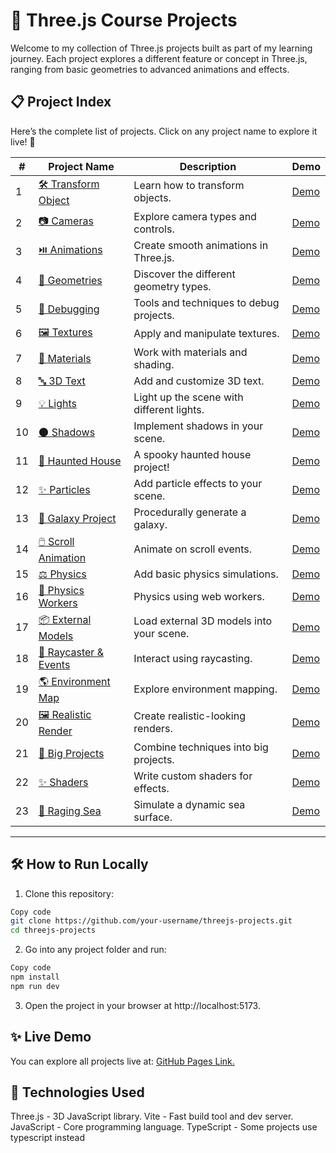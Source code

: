 # 🌟 Three.js Course Projects
Welcome to my collection of Three.js projects built as part of my learning journey. Each project explores a different feature or concept in Three.js, ranging from basic geometries to advanced animations and effects.

## 📋 Project Index
Here’s the complete list of projects. Click on any project name to explore it live! 🎉

| **#** | **Project Name**                                   | **Description**                          | **Demo**                                   |
|-------|----------------------------------------------------|------------------------------------------|-------------------------------------------|
| 1     | [🛠️ Transform Object](./1-TransformObject/dist/)      | Learn how to transform objects.          | [Demo](./1-TransformObject/dist/index.html) |
| 2     | [📷 Cameras](./2-Cameras/dist/)                      | Explore camera types and controls.       | [Demo](./2-Cameras/dist/index.html)         |
| 3     | [⏯️ Animations](./3-Animations/dist/)                | Create smooth animations in Three.js.    | [Demo](./3-Animations/dist/index.html)     |
| 4     | [📐 Geometries](./4-Geometries/dist/)                | Discover the different geometry types.   | [Demo](./4-Geometries/dist/index.html)     |
| 5     | [🐞 Debugging](./5-Debugging/dist/)                  | Tools and techniques to debug projects.  | [Demo](./5-Debugging/dist/index.html)      |
| 6     | [🖼️ Textures](./6-Textures/dist/)                    | Apply and manipulate textures.           | [Demo](./6-textures/dist/index.html)       |
| 7     | [🎨 Materials](./7-Materials/dist/)                  | Work with materials and shading.         | [Demo](./7-Materials/dist/index.html)      |
| 8     | [🔤 3D Text](./8-3dtext/dist/)                       | Add and customize 3D text.               | [Demo](./8-3dtext/dist/index.html)         |
| 9     | [💡 Lights](./9-lights/dist/)                        | Light up the scene with different lights.| [Demo](./9-lights/dist/index.html)         |
| 10    | [🌑 Shadows](./10-shadows/dist/)                     | Implement shadows in your scene.         | [Demo](./10-shadows/dist/index.html)       |
| 11    | [👻 Haunted House](./11-Project-Haunted_House/dist/) | A spooky haunted house project!          | [Demo](./11-Project-Haunted_House/dist/index.html) |
| 12    | [✨ Particles](./12-particles/dist/)                 | Add particle effects to your scene.      | [Demo](./12-particles/dist/index.html)     |
| 13    | [🌌 Galaxy Project](./13-Project-Galaxy/dist/)       | Procedurally generate a galaxy.          | [Demo](./13-Project-Galaxy/dist/index.html) |
| 14    | [🖱️ Scroll Animation](./14-scroll-based-animation/dist/) | Animate on scroll events.       | [Demo](./14-scroll-based-animation/dist/index.html) |
| 15    | [⚖️ Physics](./15-physics/dist/)                     | Add basic physics simulations.           | [Demo](./15-physics/dist/index.html)       |
| 16    | [🔧 Physics Workers](./15-physics-with-workers/dist/)| Physics using web workers.               | [Demo](./15-physics-with-workers/dist/index.html) |
| 17    | [📦 External Models](./16-external-models/dist/)     | Load external 3D models into your scene. | [Demo](./16-external-models/dist/index.html) |
| 18    | [🎯 Raycaster & Events](./17-raycaster-and-mouse-events/dist/) | Interact using raycasting.   | [Demo](./17-raycaster-and-mouse-events/dist/index.html) |
| 19    | [🌎 Environment Map](./18-environment-map/dist/)     | Explore environment mapping.             | [Demo](./18-environment-map/dist/index.html) |
| 20    | [🖼️ Realistic Render](./19-realistic-render/dist/)   | Create realistic-looking renders.        | [Demo](./19-realistic-render/dist/index.html) |
| 21    | [🚀 Big Projects](./20-big-projects/dist/)           | Combine techniques into big projects.    | [Demo](./20-big-projects/dist/index.html)  |
| 22    | [✨ Shaders](./21-shaders/dist/)                     | Write custom shaders for effects.        | [Demo](./21-shaders/dist/index.html)       |
| 23    | [🌊 Raging Sea](./22-raging-sea/dist/)               | Simulate a dynamic sea surface.          | [Demo](./22-raging-sea/dist/index.html)    |







---

## 🛠️ How to Run Locally
1. Clone this repository:
```bash
Copy code
git clone https://github.com/your-username/threejs-projects.git
cd threejs-projects
```

2.  Go into any project folder and run:
```bash
Copy code
npm install
npm run dev
```

3. Open the project in your browser at http://localhost:5173.

## ✨ Live Demo
You can explore all projects live at: [GitHub Pages Link.](https://andres112.github.io/threejs/)

## 🧰 Technologies Used
Three.js - 3D JavaScript library.
Vite - Fast build tool and dev server.
JavaScript - Core programming language.
TypeScript - Some projects use typescript instead